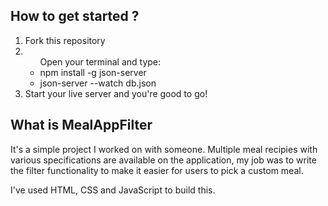 ## How to get started ?

<ol>
 <li> Fork this repository </li>
 <li>
    <ul>Open your terminal and type:
        <li>npm install -g json-server</li>
        <li>json-server --watch db.json</li>
    </ul>
  </li>
  <li>Start your live server and you're good to go! </li>
</ol>

## What is MealAppFilter

It's a simple project I worked on with someone. Multiple meal recipies with various specifications are available on the application, my job was to write the filter functionality to make it easier for users to pick a custom meal.

I've used HTML, CSS and JavaScript to build this.
